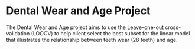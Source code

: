 # Dental Wear and Age Project
The Dental Wear and Age project aims to use the Leave-one-out cross-validation (LOOCV) to help client select the best subset for the linear model that illustrates the relationship between teeth wear (28 teeth) and age.
